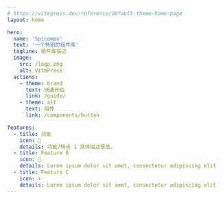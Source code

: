 ```yaml
---
# https://vitepress.dev/reference/default-theme-home-page
layout: home

hero:
  name: 'Spicomps'
  text: '一个特别的组件库'
  tagline: 组件库描述
  image:
    src: /logo.png
    alt: VitePress
  actions:
    - theme: brand
      text: 快速开始
      link: /guide/
    - theme: alt
      text: 组件
      link: /components/button

features:
  - title: 功能
    icon: 🔨
    details: 功能/特点 1 具体描述信息。
  - title: Feature B
    icon: 🧩
    details: Lorem ipsum dolor sit amet, consectetur adipiscing elit
  - title: Feature C
    icon: ✈️
    details: Lorem ipsum dolor sit amet, consectetur adipiscing elit
---
```

